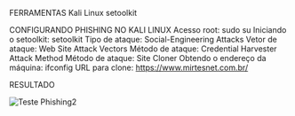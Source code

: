 FERRAMENTAS
Kali Linux
setoolkit

CONFIGURANDO PHISHING NO KALI LINUX
Acesso root: sudo su
Iniciando o setoolkit: setoolkit
Tipo de ataque: Social-Engineering Attacks
Vetor de ataque: Web Site Attack Vectors
Método de ataque: Credential Harvester Attack Method 
Método de ataque: Site Cloner
Obtendo o endereço da máquina: ifconfig
URL para clone: https://www.mirtesnet.com.br/

RESULTADO

![Teste Phishing2](https://github.com/user-attachments/assets/9499554e-8efe-4cc1-87b1-efaa0adf7de4)
